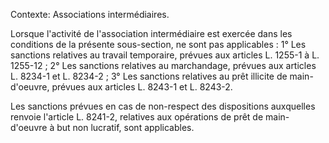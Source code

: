 Contexte: Associations intermédiaires.

Lorsque l'activité de l'association intermédiaire est exercée dans les conditions de la présente sous-section, ne sont pas applicables : 1° Les sanctions relatives au travail temporaire, prévues aux articles L. 1255-1 à L. 1255-12 ; 2° Les sanctions relatives au marchandage, prévues aux articles L. 8234-1 et L. 8234-2 ; 3° Les sanctions relatives au prêt illicite de main-d'oeuvre, prévues aux articles L. 8243-1 et L. 8243-2.

Les sanctions prévues en cas de non-respect des dispositions auxquelles renvoie l'article L. 8241-2, relatives aux opérations de prêt de main-d'oeuvre à but non lucratif, sont applicables.